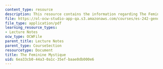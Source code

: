 ```yaml
---
content_type: resource
description: This resource contains the information regarding The Feminine Mystique.
file: https://ol-ocw-studio-app-qa.s3.amazonaws.com/courses/es-242-gender-issues-in-academics-and-academia-spring-2004/6ea33cb044a30a1c35efbaae0db000e6_MITES_242S04_ses8.pdf
file_type: application/pdf
learning_resource_types:
- Lecture Notes
ocw_type: OCWFile
parent_title: Lecture Notes
parent_type: CourseSection
resourcetype: Document
title: The Feminine Mystique
uid: 6ea33cb0-44a3-0a1c-35ef-baae0db000e6
---
```

